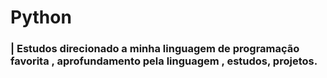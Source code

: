 # Python
### | Estudos direcionado a minha linguagem de programação favorita , aprofundamento pela linguagem , estudos, projetos.
